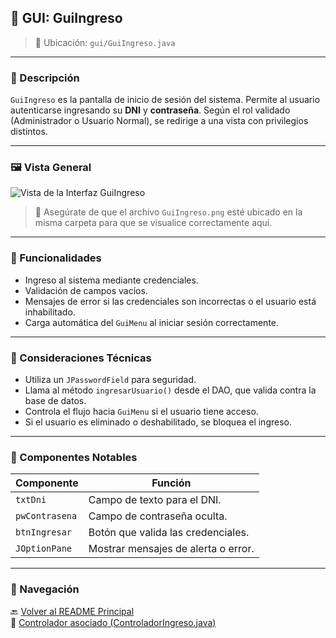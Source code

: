 ## 🔐 GUI: GuiIngreso

> 📁 Ubicación: `gui/GuiIngreso.java`

---

### 🧩 Descripción

`GuiIngreso` es la pantalla de inicio de sesión del sistema. Permite al usuario autenticarse ingresando su **DNI** y **contraseña**. Según el rol validado (Administrador o Usuario Normal), se redirige a una vista con privilegios distintos.

---

### 🖼️ Vista General

![Vista de la Interfaz GuiIngreso](./GuiIngreso.png)

> 📌 Asegúrate de que el archivo `GuiIngreso.png` esté ubicado en la misma carpeta para que se visualice correctamente aquí.

---

### 🎯 Funcionalidades

- Ingreso al sistema mediante credenciales.
- Validación de campos vacíos.
- Mensajes de error si las credenciales son incorrectas o el usuario está inhabilitado.
- Carga automática del `GuiMenu` al iniciar sesión correctamente.

---

### 🧠 Consideraciones Técnicas

- Utiliza un `JPasswordField` para seguridad.
- Llama al método `ingresarUsuario()` desde el DAO, que valida contra la base de datos.
- Controla el flujo hacia `GuiMenu` si el usuario tiene acceso.
- Si el usuario es eliminado o deshabilitado, se bloquea el ingreso.

---

### 📌 Componentes Notables

| Componente         | Función                                |
|--------------------|----------------------------------------|
| `txtDni`           | Campo de texto para el DNI.            |
| `pwContrasena`     | Campo de contraseña oculta.            |
| `btnIngresar`      | Botón que valida las credenciales.     |
| `JOptionPane`      | Mostrar mensajes de alerta o error.    |

---

### 🔁 Navegación

🔙 [Volver al README Principal](../README.md)  
📄 [Controlador asociado (ControladorIngreso.java)](../controladores/ControladorIngreso.java)
